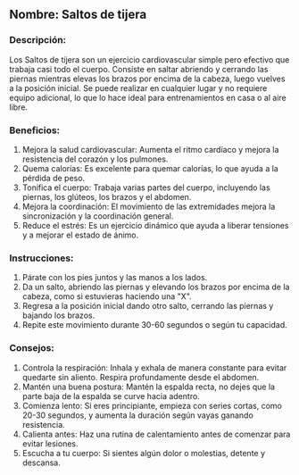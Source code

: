 ## Nombre: Saltos de tijera

### Descripción:
Los Saltos de tijera son un ejercicio cardiovascular simple pero efectivo que trabaja casi todo el cuerpo. Consiste en saltar abriendo y cerrando las piernas mientras elevas los brazos por encima de la cabeza, luego vuelves a la posición inicial. Se puede realizar en cualquier lugar y no requiere equipo adicional, lo que lo hace ideal para entrenamientos en casa o al aire libre.

### Beneficios:
1. Mejora la salud cardiovascular: Aumenta el ritmo cardíaco y mejora la resistencia del corazón y los pulmones.
2. Quema calorías: Es excelente para quemar calorías, lo que ayuda a la pérdida de peso.
3. Tonifica el cuerpo: Trabaja varias partes del cuerpo, incluyendo las piernas, los glúteos, los brazos y el abdomen.
4. Mejora la coordinación: El movimiento de las extremidades mejora la sincronización y la coordinación general.
5. Reduce el estrés: Es un ejercicio dinámico que ayuda a liberar tensiones y a mejorar el estado de ánimo.

### Instrucciones:
1. Párate con los pies juntos y las manos a los lados.
2. Da un salto, abriendo las piernas y elevando los brazos por encima de la cabeza, como si estuvieras haciendo una "X".
3. Regresa a la posición inicial dando otro salto, cerrando las piernas y bajando los brazos.
4. Repite este movimiento durante 30-60 segundos o según tu capacidad.

### Consejos:
1. Controla la respiración: Inhala y exhala de manera constante para evitar quedarte sin aliento. Respira profundamente desde el abdomen.
2. Mantén una buena postura: Mantén la espalda recta, no dejes que la parte baja de la espalda se curve hacia adentro.
3. Comienza lento: Si eres principiante, empieza con series cortas, como 20-30 segundos, y aumenta la duración según vayas ganando resistencia.
4. Calienta antes: Haz una rutina de calentamiento antes de comenzar para evitar lesiones.
5. Escucha a tu cuerpo: Si sientes algún dolor o molestias, detente y descansa.
